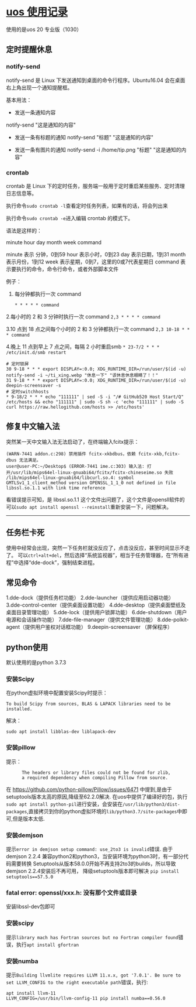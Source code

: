 # [uos 使用记录](https://github.com/zhizunbao84/mygitblog/issues/6)

使用的是uos 20 专业版（1030）

## 定时提醒休息
### notify-send
notify-send 是 Linux 下发送通知到桌面的命令行程序。Ubuntu16.04 会在桌面右上角出现一个通知提醒框。

基本用法：

- 发送一条通知内容

notify-send "这是通知的内容"

- 发送一条有标题的通知
notify-send "标题" "这是通知的内容"

- 发送一条有图片的通知
notify-send -i /home/tip.png "标题" "这是通知的内容"

### crontab
crontab 是 Linux 下的定时任务，服务端一般用于定时重启某些服务、定时清理日志信息等。

执行命令`sudo crontab -l`查看定时任务列表，如果有的话，将会列出来

执行命令`sudo crontab -e`进入编辑 crontab 的模式下。

语法是这样的：

minute hour day month week command

minute 表示 分钟，0到59
hour 表示小时，0到23
day 表示日期，1到31
month 表示月份，1到12
week 表示星期，0到7，这里的0或7代表星期日
command 表示要执行的命令，命令行命令，或者外部脚本文件

例子：

1. 每分钟都执行一次 command

    `* * * * * command`

2.每小时的 2 和 3 分钟时执行一次 command
   `2,3 * * * * command`

3.10 点到 18 点之间每个小时的 2 和 3 分钟都执行一次 command
     `2,3 10-18 * * * command`

4.晚上 11 点到早上 7 点之间，每隔 2 小时重启smb
    `* 23-7/2 * * * /etc/init.d/smb restart`

```
# 定时锁屏
30 9-18 * * * export DISPLAY=:0.0; XDG_RUNTIME_DIR=/run/user/$(id -u) notify-send -i ~/ti_xing.webp "休息一下" "该休息休息眼睛了！！"
31 9-18 * * * export DISPLAY=:0.0; XDG_RUNTIME_DIR=/run/user/$(id -u) deepin-screensaver -s
# 定时switchhosts
* 9-18/2 * * * echo "111111" | sed -S -i "/# GitHub520 Host Start/Q" /etc/hosts && echo "111111" | sudo -S sh -c 'echo "111111" | sudo -S curl https://raw.hellogithub.com/hosts >> /etc/hosts'
```

## 修复中文输入法
突然某一天中文输入法无法启动了，在终端输入fcitx提示：
```
(WARN-7441 addon.c:298) 禁用插件 fcitx-xkbdbus，依赖 fcitx-xkb,fcitx-dbus 无法满足。
user@user-PC:~/Desktop$ (ERROR-7441 ime.c:303) 输入法: 打开/usr/lib/mips64el-linux-gnuabi64/fcitx/fcitx-chineseime.so 失败 /lib/mips64el-linux-gnuabi64/libcurl.so.4: symbol GMTLSv1_1_client_method version OPENSSL_1_1_0 not defined in file libssl.so.1.1 with link time reference

```
看错误提示可知，是 libssl.so.1.1 这个文件出问题了，这个文件是opensll软件的
可以`sudo apt install openssl --reinstall`重新安装一下，问题解决。

---

## 任务栏卡死
使用中经常会出现，突然一下任务栏就没反应了，点击没反应，甚至时间显示不走了。
可以`ctrl+alt+del`，然后选择“系统监视器”，相当于任务管理器，在“所有进程”中选择“dde-dock”，强制结束进程。

## 常见命令
1.dde-dock（提供任务栏功能）
2.dde-launcher（提供应用启动器功能）
3.dde-control-center（提供桌面设置功能）
4.dde-desktop（提供桌面壁纸及桌面目录管理功能）
5.dde-lock（提供用户锁屏功能）
6.dde-shutdown（用户电源和会话操作功能）
7.dde-file-manager（提供文件管理功能）
8.dde-polkit-agent（提供用户鉴权对话框功能）
9.deepin-screensaver （屏保程序）


## python使用
默认使用的是python 3.7.3
### 安装Scipy
在python虚拟环境中配置安装Scipy时提示：
```
To build Scipy from sources, BLAS & LAPACK libraries need to be installed.
```
解决：
```
sudo apt install libblas-dev liblapack-dev
```
### 安装pillow
提示：
```
      The headers or library files could not be found for zlib,
      a required dependency when compiling Pillow from source.
```
在 https://github.com/python-pillow/Pillow/issues/6471  中提到,是由于setuptools版本太高的原因,降级至62.2.0解决.
在uos中提供了编译好的包，执行`sudo apt install python-pil`进行安装，会安装在`/usr/lib/python3/dist-packages`,直接拷贝到你的python虚拟环境的`lib/python3.7/site-packages`中即可,但是版本太低.

### 安装demjson
提示`error in demjson setup command: use_2to3 is invalid`错误.
由于 demjson 2.2.4 兼容python2和python3，当安装环境为python3时，有一部分代码需要转换
Setuptools从版本58.0.0开始不再支持2to3的builds，所以导致 demjson 2.2.4安装后不再可用，
降级setuptools版本即可解决
`pip install setuptools==57.5.0`

### fatal error: openssl/xxx.h: 没有那个文件或目录
安装libssl-dev包即可

### 安装scipy
提示`library mach has Fortran sources but no Fortran compiler found`错误，执行`apt install gfortran`

### 安装numba
提示`Building llvmlite requires LLVM 11.x.x, got '7.0.1'. Be sure to set LLVM_CONFIG to the right executable path`错误，执行:
```
apt install llvm-11
LLVM_CONFIG=/usr/bin/llvm-config-11 pip install numba==0.56.0
```